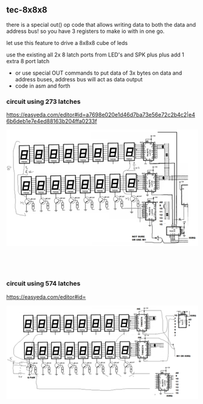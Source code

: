 ## tec-8x8x8

there is a special out() op code that allows writing data to both the data and address bus!
so you have 3 registers to make io with in one go.

let use this feature to drive a 8x8x8 cube of leds


use the existing all 2x 8 latch ports from LED's and SPK plus plus add 1 extra 8 port latch 
* or use special OUT commands to put data of 3x bytes on data and address buses, address bus will act as data output
* code in asm and forth 



### circuit using 273 latches

https://easyeda.com/editor#id=a7698e020e1d46d7ba73e56e72c2b4c2|e46b6deb1e7e4ed88163b204ffa0233f

![](https://github.com/SteveJustin1963/tec-8x8x8/blob/master/pics/888-3.png)

![]()

![]()

### circuit using 574 latches

https://easyeda.com/editor#id=

![](https://github.com/SteveJustin1963/tec-8x8x8/blob/master/pics/888-4.png)

![]()

![]()
